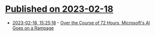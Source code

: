 # [Published on 2023-02-18](index.md)

* [2023-02-18, 15:25:18](https://news.ycombinator.com/item?id=34847551) - [Over the Course of 72 Hours, Microsoft&#x27;s AI Goes on a Rampage](https://tedgioia.substack.com/p/over-the-course-72-hours-microsofts)
